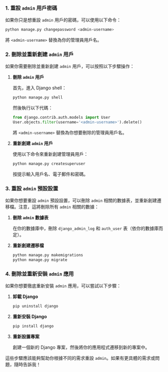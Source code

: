 
### 1. 重設 `admin` 用戶密碼

如果你只是想重設 `admin` 用戶的密碼，可以使用以下命令：

```bash
python manage.py changepassword <admin-username>
```

將 `<admin-username>` 替換為你的管理員用戶名。

### 2. 刪除並重新創建 `admin` 用戶

如果你需要刪除並重新創建 `admin` 用戶，可以按照以下步驟操作：

1. **刪除 `admin` 用戶**

   首先，進入 Django shell：

   ```bash
   python manage.py shell
   ```

   然後執行以下代碼：

   ```python
   from django.contrib.auth.models import User
   User.objects.filter(username='<admin-username>').delete()
   ```

   將 `<admin-username>` 替換為你想要刪除的管理員用戶名。

2. **重新創建 `admin` 用戶**

   使用以下命令來重新創建管理員用戶：

   ```bash
   python manage.py createsuperuser
   ```

   按提示輸入用戶名、電子郵件和密碼。

### 3. 重設 `admin` 預設設置

如果你想要重設 `admin` 預設設置，可以刪除 `admin` 相關的數據表，並重新創建遷移檔。注意，這將刪除所有 `admin` 相關的數據：

1. **刪除 `admin` 數據表**

   在你的數據庫中，刪除 `django_admin_log` 和 `auth_user` 表（依你的數據庫而定）。

2. **重新創建遷移檔**

   ```bash
   python manage.py makemigrations
   python manage.py migrate
   ```

### 4. 刪除並重新安裝 `admin` 應用

如果你想要徹底重新安裝 `admin` 應用，可以嘗試以下步驟：

1. **卸載 Django**

   ```bash
   pip uninstall django
   ```

2. **重新安裝 Django**

   ```bash
   pip install django
   ```

3. **重新設置專案**

   創建一個新的 Django 專案，然後將你的應用程式遷移到新的專案中。

這些步驟應該能夠幫助你根據不同的需求重設 `admin`。如果有更具體的需求或問題，隨時告訴我！